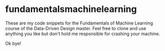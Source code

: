 # fundamentalsmachinelearning

These are my code snippets for the Fundamentals of Machine Learning course of the Data-Driven Design master.
Feel free to clone and use anything you like but don't hold me responsible for crashing your machine.

Ok bye!
